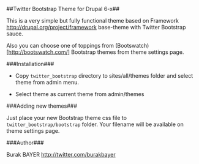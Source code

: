 ##Twitter Bootstrap Theme for Drupal 6-x##

This is a very simple but fully functional theme based on Framework <http://drupal.org/project/framework> base-theme with Twitter Bootstrap sauce.

Also you can choose one of toppings from (Bootswatch)[http://bootswatch.com/] Bootstrap themes from theme settings page.

###Installation###

* Copy ```twitter_bootstrap``` directory to sites/all/themes folder and select theme from admin menu.

* Select theme as current theme from admin/themes

###Adding new themes###

Just place your new Bootstrap theme css file to ```twitter_bootstrap/bootstrap``` folder. Your filename will be available on theme settings page.

###Author###

Burak BAYER
<http://twitter.com/burakbayer>

